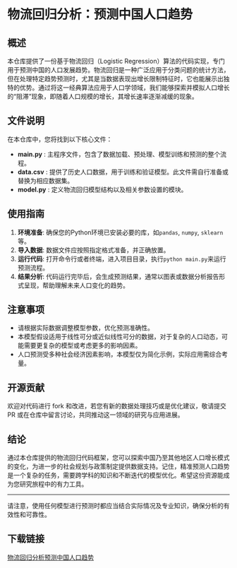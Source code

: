 # 物流回归分析：预测中国人口趋势

## 概述

本仓库提供了一份基于物流回归（Logistic Regression）算法的代码实现，专门用于预测中国的人口发展趋势。物流回归是一种广泛应用于分类问题的统计方法，但在处理特定趋势预测时，尤其是当数据表现出增长限制特征时，它也能展示出独特的优势。通过将这一经典算法应用于人口学领域，我们能够探索并模拟人口增长的“阻滞”现象，即随着人口规模的增长，其增长速率逐渐减缓的现象。

## 文件说明

在本仓库中，您将找到以下核心文件：

- **main.py** : 主程序文件，包含了数据加载、预处理、模型训练和预测的整个流程。
- **data.csv** : 提供了历史人口数据，用于训练和验证模型。此文件需自行准备或替换为相应数据集。
- **model.py** : 定义物流回归模型结构以及相关参数设置的模块。

## 使用指南

1. **环境准备**: 确保您的Python环境已安装必要的库，如`pandas`, `numpy`, `sklearn`等。
2. **导入数据**: 数据文件应按照指定格式准备，并正确放置。
3. **运行代码**: 打开命令行或者终端，进入项目目录，执行`python main.py`来运行预测流程。
4. **结果分析**: 代码运行完毕后，会生成预测结果，通常以图表或数据分析报告形式呈现，帮助理解未来人口变化的趋势。

## 注意事项

- 请根据实际数据调整模型参数，优化预测准确性。
- 本模型假设适用于线性可分或近似线性可分的数据，对于复杂的人口动态，可能需要更复杂的模型或考虑更多的影响因素。
- 人口预测受多种社会经济因素影响，本模型仅为简化示例，实际应用需综合考量。

## 开源贡献

欢迎对代码进行 fork 和改进，若您有新的数据处理技巧或是优化建议，敬请提交 PR 或在仓库中留言讨论，共同推动这一领域的研究与应用进展。

## 结论

通过本仓库提供的物流回归代码框架，您可以探索中国乃至其他地区人口增长模式的变化，为进一步的社会规划与政策制定提供数据支持。记住，精准预测人口趋势是一个复杂的任务，需要跨学科的知识和不断迭代的模型优化。希望这份资源能成为您研究旅程中的有力工具。

---

请注意，使用任何模型进行预测时都应当结合实际情况及专业知识，确保分析的有效性和可靠性。

## 下载链接

[物流回归分析预测中国人口趋势](https://pan.quark.cn/s/4edf53efe64a)